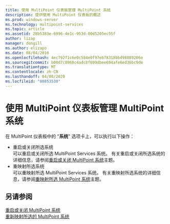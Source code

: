 ```yaml
---
title: 使用 MultiPoint 仪表板管理 MultiPoint 系统
description: 提供使用 MultiPoint 仪表板的概述
ms.prod: windows-server
ms.technology: multipoint-services
ms.topic: article
ms.assetid: 28b5383e-6996-4e1c-953d-00d5205ec55f
author: lizap
manager: dongill
ms.author: elizapo
ms.date: 08/04/2016
ms.openlocfilehash: 4ec792f1c6e0c504e0f97eb78318bbd98089206e
ms.sourcegitcommit: b00d7c8968c4adc8f699dbee694afe6ed36bc9de
ms.translationtype: MT
ms.contentlocale: zh-CN
ms.lasthandoff: 04/08/2020
ms.locfileid: "80853530"
---
```

# <a name="manage-multipoint-systems-using-multipoint-dashboard"></a>使用 MultiPoint 仪表板管理 MultiPoint 系统
在 MultiPoint 仪表板中的 "**系统**" 选项卡上，可以执行以下操作：  
  
- 重启或关闭所选系统  
可以重启或关闭所选 MultiPoint Services 系统。 有关重启或关闭所选系统的详细信息，请参阅[重启或关闭 MultiPoint 系统](Restart-or-Shut-Down-MultiPoint-Systems.md)主题。   
- 重映射所选系统  
可以重映射所选 MultiPoint Services 系统。 有关重映射所选系统的详细信息，请参阅[重映射所选 MultiPoint 系统](Remap-Selected-MultiPoint-Systems.md)主题。  
  
## <a name="see-also"></a>另请参阅  
[重启或关闭 MultiPoint 系统](Restart-or-Shut-Down-MultiPoint-Systems.md)  
[重新映射所选的 MultiPoint 系统](Remap-Selected-MultiPoint-Systems.md)  